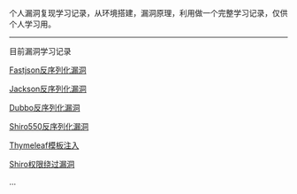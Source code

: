 个人漏洞复现学习记录，从环境搭建，漏洞原理，利用做一个完整学习记录，仅供个人学习用。

---

目前漏洞学习记录

[Fastjson反序列化漏洞](Fastjson远程代码执行)

[Jackson反序列化漏洞](Jackson反序列化漏洞)

[Dubbo反序列化漏洞](Dubbo反序列化漏洞)

[Shiro550反序列化漏洞](Shiro550反序列化漏洞)

[Thymeleaf模板注入](Thymeleaf模板注入)

[Shiro权限绕过漏洞](Shiro权限绕过漏洞汇总)

...